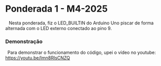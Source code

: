 # Ponderada 1 - M4-2025

&ensp; Nesta ponderada, fiz o LED_BUILTIN do Arduino Uno piscar de forma alternada com o LED externo conectado ao pino 9.

### Demonstração

&ensp;Para demonstrar o funcionamento do código, upei o vídeo no youtube: https://youtu.be/Imn8RIsCNZQ